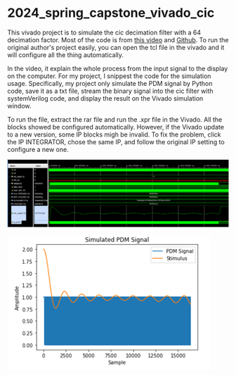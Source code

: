 # 2024_spring_capstone_vivado_cic

This vivado project is to simulate the cic decimation filter with a 64 decimation factor. Most of the code is from [this video](https://www.youtube.com/watch?v=m8O8yEiZTvs&ab_channel=FPGAsforBeginners) and [Github](https://github.com/HDLForBeginners/Examples/tree/main/eth_pdm_mic). To run the original author's project easily, you can open the tcl file in the vivado and it will configure all the thing automatically.

In the video, it explain the whole process from the input signal to the display on the computer. For my project, I snippest the code for the simulation usage. Specifically, my project only simulate the PDM signal by Python code, save it as a txt file, stream the binary signal into the cic filter with systemVerilog code, and display the result on the Vivado simulation window.

To run the file, extract the rar file and run the .xpr file in the Vivado. All the blocks showed be configured automatically. However, if the Vivado update to a new version, some IP blocks migh be invalid. To fix the problem, click the IP INTEGRATOR, chose the same IP, and follow the original  IP setting to configure a new one.


![CIC filter result](../figures/CIC_filter_simulation_result.png)

![CIC filter sample](../figures/CIC_filter_simulation_sample.png)